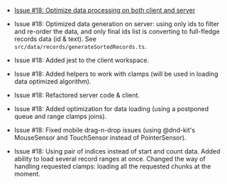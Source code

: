 - [Issue #18: Optimize data processing on both client and server](https://github.com/lilliputten/takemycode-dynamic-list/issues/18)

- Issue #18: Optimized data generation on server: using only ids to filter and re-order the data, and only final ids list is converting to full-fledge records data (id & text). See `src/data/records/generateSortedRecords.ts`.
- Issue #18: Added jest to the client workspace.
- Issue #18: Added helpers to work with clamps (will be used in loading data optimized algorithm).
- Issue #18: Refactored server code & client.
- Issue #18: Added optimization for data loading (using a postponed queue and range clamps joins).
- Issue #18: Fixed mobile drag-n-drop issues (using @dnd-kit's MouseSensor and TouchSensor instead of PointerSensor).
- Issue #18: Using pair of indices instead of start and count data. Added ability to load several record ranges at once. Changed the way of handling requested clamps: loading all the requested chunks at the moment.
